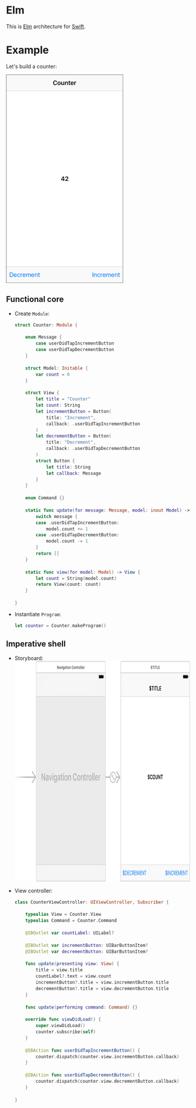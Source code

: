 # Elm

This is [Elm](http://elm-lang.org) architecture for [Swift](https://swift.org).

# Example

Let's build a counter:

<img src="Images/Screenshot.png" width="321" height="569" alt="Screenshot"/>

## Functional core

* Create `Module`:
    ```swift
    struct Counter: Module {

        enum Message {
            case userDidTapIncrementButton
            case userDidTapDecrementButton
        }

        struct Model: Initable {
            var count = 0
        }

        struct View {
            let title = "Counter"
            let count: String
            let incrementButton = Button(
                title: "Increment",
                callback: .userDidTapIncrementButton
            )
            let decrementButton = Button(
                title: "Decrement",
                callback: .userDidTapDecrementButton
            )
            struct Button {
                let title: String
                let callback: Message
            }
        }

        enum Command {}

        static func update(for message: Message, model: inout Model) -> [Command] {
            switch message {
            case .userDidTapIncrementButton:
                model.count += 1
            case .userDidTapDecrementButton:
                model.count -= 1
            }
            return []
        }

        static func view(for model: Model) -> View {
            let count = String(model.count)
            return View(count: count)
        }
        
    }
    ```

* Instantiate `Program`:
    ```swift
    let counter = Counter.makeProgram()
    ```

## Imperative shell

* Storyboard:
    <img src="Images/Storyboard.png" width="813" height="601" alt="Storyboard"/>

* View controller:
    ```swift
    class CounterViewController: UIViewController, Subscriber {

        typealias View = Counter.View
        typealias Command = Counter.Command

        @IBOutlet var countLabel: UILabel?

        @IBOutlet var incrementButton: UIBarButtonItem?
        @IBOutlet var decrementButton: UIBarButtonItem?

        func update(presenting view: View) {
            title = view.title
            countLabel?.text = view.count
            incrementButton?.title = view.incrementButton.title
            decrementButton?.title = view.decrementButton.title
        }

        func update(performing command: Command) {}

        override func viewDidLoad() {
            super.viewDidLoad()
            counter.subscribe(self)
        }

        @IBAction func userDidTapIncrementButton() {
            counter.dispatch(counter.view.incrementButton.callback)
        }

        @IBAction func userDidTapDecrementButton() {
            counter.dispatch(counter.view.decrementButton.callback)
        }

    }
    ```
